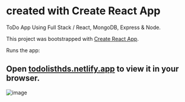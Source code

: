# created with Create React App
ToDo App Using Full Stack / React, MongoDB, Express & Node.

This project was bootstrapped with [Create React App](https://github.com/facebook/create-react-app).


Runs the app:
## Open [todolisthds.netlify.app](todolisthds.netlify.app) to view it in your browser.

![image](https://github.com/hectordsol/TodoList/assets/95602009/f583520f-ada9-4714-9709-4ffddb3f024b)

